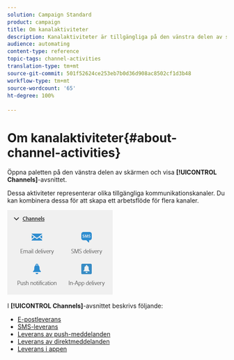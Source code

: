 ```yaml
---
solution: Campaign Standard
product: campaign
title: Om kanalaktiviteter
description: Kanalaktiviteter är tillgängliga på den vänstra delen av skärmen
audience: automating
content-type: reference
topic-tags: channel-activities
translation-type: tm+mt
source-git-commit: 501f52624ce253eb7b0d36d908ac8502cf1d3b48
workflow-type: tm+mt
source-wordcount: '65'
ht-degree: 100%

---
```



# Om kanalaktiviteter{#about-channel-activities}

Öppna paletten på den vänstra delen av skärmen och visa **[!UICONTROL Channels]**-avsnittet.

Dessa aktiviteter representerar olika tillgängliga kommunikationskanaler. Du kan kombinera dessa för att skapa ett arbetsflöde för flera kanaler.

![](assets/wkf_channels_activities.png)

I **[!UICONTROL Channels]**-avsnittet beskrivs följande:

* [E-postleverans](../../automating/using/email-delivery.md)
* [SMS-leverans](../../automating/using/sms-delivery.md)
* [Leverans av push-meddelanden](../../automating/using/push-notification-delivery.md)
* [Leverans av direktmeddelanden](../../automating/using/direct-mail-delivery.md)
* [Leverans i appen](../../automating/using/in-app-delivery.md)

